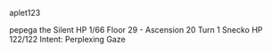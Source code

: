 aplet123

pepega the Silent   HP 1/66   Floor 29 - Ascension 20   Turn 1
Snecko   HP 122/122   Intent: Perplexing Gaze
